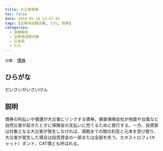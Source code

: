 ```yaml
---
title: 大災害債券
toc: false
date: 2018-05-18 13:47:49
tags: [证券用语解说集, た行, 債券]
categories:
  - 金融服务
  - 证券用语解说集
  - 日本語
  - た行
---
```


`分類：` [債券](/tags/債券/)

## ひらがな

だいさいがいさいけん

## 説明

債券の利払いや償還が大災害にリンクする債券。損害保険会社が地震や台風など自然災害が起きたときに保険金の支払いに充てるために発行する。一方、投資家は対象となる大災害が発生しなければ、満期までの間の利息と元本を受け取り、大災害が発生した場合は投資資金の一部または全部を失う。カタストロフィ(キャット）ボンド、CAT債とも呼ばれる。
